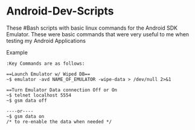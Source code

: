 Android-Dev-Scripts
===================

These #Bash scripts with basic linux commands for the Android SDK Emulator. These were basic commands that were very useful to me when testing my Android Applications

Example
```
:Key Commands are as follows:

==Launch Emulator w/ Wiped DB==
~$ emulator -avd NAME_OF_EMULATOR -wipe-data > /dev/null 2>&1

==Turn Emulator Data connection Off or On
~$ telnet localhost 5554
~$ gsm data off

----or----
~$ gsm data on
/* to re-enable the data when needed */

```
